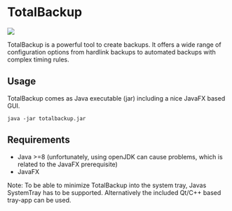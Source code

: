  # TotalBackup

 ![](./bin/TB_logo.png)

TotalBackup is a powerful tool to create backups. It offers a wide range of configuration options from hardlink backups to automated backups with complex timing rules.


## Usage
TotalBackup comes as Java executable (jar) including a nice JavaFX based GUI.
```
java -jar totalbackup.jar
```

## Requirements
- Java >=8 (unfortunately, using openJDK can cause problems, which is related to the JavaFX prerequisite)
- JavaFX

Note: To be able to minimize TotalBackup into the system tray, Javas SystemTray has to be supported. Alternatively the included Qt/C++ based tray-app can be used.
